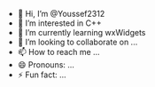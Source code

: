 - 👋 Hi, I’m @Youssef2312
- 👀 I’m interested in C++
- 🌱 I’m currently learning wxWidgets
- 💞️ I’m looking to collaborate on ...
- 📫 How to reach me ...
- 😄 Pronouns: ...
- ⚡ Fun fact: ...

<!---
Youssef2312/Youssef2312 is a ✨ special ✨ repository because its `README.md` (this file) appears on your GitHub profile.
You can click the Preview link to take a look at your changes.
--->
